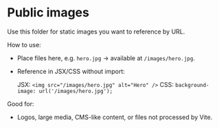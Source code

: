 Public images
=============

Use this folder for static images you want to reference by URL.

How to use:
- Place files here, e.g. `hero.jpg` → available at `/images/hero.jpg`.
- Reference in JSX/CSS without import:

  JSX: `<img src="/images/hero.jpg" alt="Hero" />`
  CSS: `background-image: url('/images/hero.jpg');`

Good for:
- Logos, large media, CMS-like content, or files not processed by Vite.


